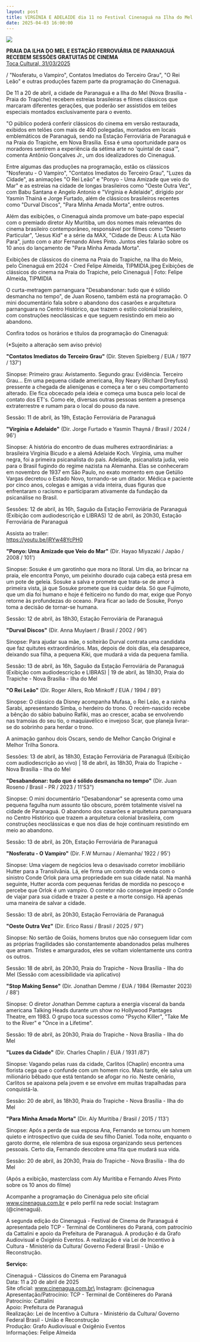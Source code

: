 ```yaml
---
layout: post
title: VIRGÍNIA E ADELAIDE dia 11 no Festival Cinenaguá na Ilha do Mel
date: 2025-04-03 16:00:00
---
```

![](/uploads/vea-cartaz-det.jpg)

**PRAIA DA ILHA DO MEL E ESTAÇÃO FERROVIÁRIA DE PARANAGUÁ RECEBEM SESSÕES GRATUITAS DE CINEMA**\
[Toca Cultural, 31/03/2025](https://www.tocacultural.com.br/post/praia-da-ilha-do-mel-e-esta%C3%A7%C3%A3o-ferrovi%C3%A1ria-de-paranagu%C3%A1-recebem-sess%C3%B5es-gratuitas-de-cinema)

[](https://www.tocacultural.com.br/post/praia-da-ilha-do-mel-e-esta%C3%A7%C3%A3o-ferrovi%C3%A1ria-de-paranagu%C3%A1-recebem-sess%C3%B5es-gratuitas-de-cinema)/ "Nosferatu, o Vampiro", Contatos Imediatos do Terceiro Grau", "O Rei Leão" e outras produções fazem parte da programação do Cinenaguá.

De 11 a 20 de abril, a cidade de Paranaguá e a Ilha do Mel (Nova Brasília - Praia do Trapiche) recebem estreias brasileiras e filmes clássicos que marcaram diferentes gerações, que poderão ser assistidos em telões especiais montados exclusivamente para o evento.

"O público poderá conferir clássicos do cinema em versão restaurada, exibidos em telões com mais de 400 polegadas, montados em locais emblemáticos de Paranaguá, sendo na Estação Ferroviária de Paranaguá e na Praia do Trapiche, em Nova Brasília. Essa é uma oportunidade para os moradores sentirem a experiência da sétima arte no 'quintal de casa'", comenta Antônio Gonçalves Jr., um dos idealizadores do Cinenaguá.

Entre algumas das produções na programação, estão os clássicos "Nosferatu - O Vampiro", "Contatos Imediatos do Terceiro Grau", "Luzes da Cidade", as animações "O Rei Leão" e "Ponyo - Uma Amizade que veio do Mar" e as estreias na cidade de longas brasileiros como "Oeste Outra Vez", com Babu Santana e Angelo Antonio e "Virginia e Adelaide", dirigido por Yasmin Thainá e Jorge Furtado, além de clássicos brasileiros recentes como "Durval Discos", "Para Minha Amada Morta", entre outros.

Além das exibições, o Cinenaguá ainda promove um bate-papo especial com o premiado diretor Aly Muritiba, um dos nomes mais relevantes do cinema brasileiro contemporâneo, responsável por filmes como "Deserto Particular", "Jesus Kid" e a série da MAX, "Cidade de Deus: A Luta Não Para", junto com o ator Fernando Alves Pinto. Juntos eles falarão sobre os 10 anos do lançamento de "Para Minha Amada Morta".

Exibições de clássicos do cinema na Praia do Trapiche, na Ilha do Meio, pelo Cinenaguá em 2024 - Cred Felipe Almeida, TIPMIDIA.jpeg
Exibições de clássicos do cinema na Praia do Trapiche, pelo Cinenaguá | Foto: Felipe Almeida, TIPMIDIA

O curta-metragem parnanguara "Desabandonar: tudo que é sólido desmancha no tempo", de Juan Roseno, também está na programação. O mini documentário fala sobre o abandono dos casarões e arquitetura parnanguara no Centro Histórico, que trazem o estilo colonial brasileiro, com construções neoclássicas e que seguem resistindo em meio ao abandono.

Confira todos os horários e títulos da programação do Cinenaguá:

(*Sujeito a alteração sem aviso prévio)

**"Contatos Imediatos do Terceiro Grau"** (Dir. Steven Spielberg / EUA / 1977 / 137')

Sinopse: Primeiro grau: Avistamento. Segundo grau: Evidência. Terceiro Grau... Em uma pequena cidade americana, Roy Neary (Richard Dreyfuss) pressente a chegada de alienígenas e começa a ter o seu comportamento alterado. Ele fica obcecado pela ideia e começa uma busca pelo local de contato dos ET's. Como ele, diversas outras pessoas sentem a presença extraterrestre e rumam para o local do pouso da nave.

Sessão: 11 de abril, às 19h, Estação Ferroviária de Paranaguá

**"Virgínia e Adelaide"** (Dir. Jorge Furtado e Yasmin Thayná / Brasil / 2024 / 96')

Sinopse: A história do encontro de duas mulheres extraordinárias: a brasileira Virgínia Bicudo e a alemã Adelaide Koch. Virgínia, uma mulher negra, foi a primeira psicanalista do país. Adelaide, psicanalista judia, veio para o Brasil fugindo do regime nazista na Alemanha. Elas se conheceram em novembro de 1937 em São Paulo, no exato momento em que Getúlio Vargas decretou o Estado Novo, tornando-se um ditador. Médica e paciente por cinco anos, colegas e amigas a vida inteira, duas figuras que enfrentaram o racismo e participaram ativamente da fundação da psicanálise no Brasil.

Sessões: 12 de abril, às 16h, Saguão da Estação Ferroviária de Paranaguá (Exibição com audiodescrição e LIBRAS) 12 de abril, às 20h30, Estação Ferroviária de Paranaguá

Assista ao trailer:\
<https://youtu.be/jRYw48YcPH0>

**"Ponyo: Uma Amizade que Veio do Mar"** (Dir. Hayao Miyazaki / Japão / 2008 / 101')

Sinopse: Sosuke é um garotinho que mora no litoral. Um dia, ao brincar na praia, ele encontra Ponyo, um peixinho dourado cuja cabeça está presa em um pote de geleia. Sosuke a salva e promete que trata-se de amor à primeira vista, já que Sosuke promete que irá cuidar dela. Só que Fujimoto, que um dia foi humano e hoje é feiticeiro no fundo do mar, exige que Ponyo retorne às profundezas do oceano. Para ficar ao lado de Sosuke, Ponyo toma a decisão de tornar-se humana.

Sessão: 12 de abril, às 18h30, Estação Ferroviária de Paranaguá

**"Durval Discos"** (Dir. Anna Muylaert / Brasil / 2002 / 96')

Sinopse: Para ajudar sua mãe, o solteirão Durval contrata uma candidata que faz quitutes extraordinários. Mas, depois de dois dias, ela desaparece, deixando sua filha, a pequena Kiki, que mudará a vida da pequena família.

Sessão: 13 de abril, às 16h, Saguão da Estação Ferroviária de Paranaguá (Exibição com audiodescrição e LIBRAS) | 19 de abril, às 18h30, Praia do Trapiche - Nova Brasília - Ilha do Mel

**"O Rei Leão"** (Dir. Roger Allers, Rob Minkoff / EUA / 1994 / 89')

Sinopse: O clássico da Disney acompanha Mufasa, o Rei Leão, e a rainha Sarabi, apresentando Simba, o herdeiro do trono. O recém-nascido recebe a bênção do sábio babuíno Rafiki, mas ao crescer, acaba se envolvendo nas tramoias do seu tio, o maquiavélico e invejoso Scar, que planeja livrar-se do sobrinho para herdar o trono.

A animação ganhou dois Oscars, sendo de Melhor Canção Original e Melhor Trilha Sonora.

Sessões: 13 de abril, às 18h30, Estação Ferroviária de Paranaguá (Exibição com audiodescrição ao vivo) | 18 de abril, às 18h30, Praia do Trapiche - Nova Brasília - Ilha do Mel

**"Desabandonar: tudo que é sólido desmancha no tempo"** (Dir. Juan Roseno / Brasil - PR / 2023 / 11'53")

Sinopse: O mini documentário "Desabandonar" se apresenta como uma pequena fagulha num assunto tão obscuro, porém totalmente visível na cidade de Paranaguá. O abandono dos casarões e arquitetura parnanguara no Centro Histórico que trazem a arquitetura colonial brasileira, com construções neoclássicas e que nos dias de hoje continuam resistindo em meio ao abandono.

Sessão: 13 de abril, às 20h, Estação Ferroviária de Paranaguá

**"Nosferatu - O Vampiro"** (Dir. F.W Murnau / Alemanha/ 1922 / 95')

Sinopse: Uma viagem de negócios leva o desavisado corretor imobiliário Hutter para a Transilvânia. Lá, ele firma um contrato de venda com o sinistro Conde Orlok para uma propriedade em sua cidade natal. Na manhã seguinte, Hutter acorda com pequenas feridas de mordida no pescoço e percebe que Orlok é um vampiro. O corretor não consegue impedir o Conde de viajar para sua cidade e trazer a peste e a morte consigo. Há apenas uma maneira de salvar a cidade.

Sessão: 13 de abril, às 20h30, Estação Ferroviária de Paranaguá

**"Oeste Outra Vez"** (Dir. Erico Rassi / Brasil / 2025 / 97')

Sinopse: No sertão de Goiás, homens brutos que não conseguem lidar com as próprias fragilidades são constantemente abandonados pelas mulheres que amam. Tristes e amargurados, eles se voltam violentamente uns contra os outros.

Sessão: 18 de abril, às 20h30, Praia do Trapiche - Nova Brasília - Ilha do Mel (Sessão com acessibilidade via aplicativo)

**"Stop Making Sense"** (Dir. Jonathan Demme / EUA / 1984 (Remaster 2023) / 88')

Sinopse: O diretor Jonathan Demme captura a energia visceral da banda americana Talking Heads durante um show no Hollywood Pantages Theatre, em 1983. O grupo toca sucessos como "Psycho Killer", "Take Me to the River" e "Once in a Lifetime".

Sessão: 19 de abril, às 20h30, Praia do Trapiche - Nova Brasília - Ilha do Mel

**"Luzes da Cidade"** (Dir. Charles Chaplin / EUA / 1931 /87')

Sinopse: Vagando pelas ruas da cidade, Carlitos (Chaplin) encontra uma florista cega que o confunde com um homem rico. Mais tarde, ele salva um milionário bêbado que está tentando se afogar no rio. Neste cenário, Carlitos se apaixona pela jovem e se envolve em muitas trapalhadas para conquistá-la.

Sessão: 20 de abril, às 18h30, Praia do Trapiche - Nova Brasília - Ilha do Mel

**"Para Minha Amada Morta"** (Dir. Aly Muritiba / Brasil / 2015 / 113')

Sinopse: Após a perda de sua esposa Ana, Fernando se tornou um homem quieto e introspectivo que cuida de seu filho Daniel. Toda noite, enquanto o garoto dorme, ele relembra de sua esposa organizando seus pertences pessoais. Certo dia, Fernando descobre uma fita que mudará sua vida.

Sessão: 20 de abril, às 20h30, Praia do Trapiche - Nova Brasília - Ilha do Mel

(Após a exibição, masterclass com Aly Muritiba e Fernando Alves Pinto sobre os 10 anos do filme)

Acompanhe a programação do Cinenágua pelo site oficial www.cinenagua.com.br e pelo perfil na rede social: Instagram (@cinenaguá).

A segunda edição do Cinenaguá - Festival de Cinema de Paranaguá é apresentada pelo TCP - Terminal de Contêineres do Paraná, com patrocínio da Cattalini e apoio da Prefeitura de Paranaguá. A produção é da Grafo Audiovisual e Oxigênio Eventos. A realização é via Lei de Incentivo à Cultura - Ministério da Cultura/ Governo Federal Brasil - União e Reconstrução.

**Serviço:**

Cinenaguá - Clássicos do Cinema em Paranaguá\
Data: 11 a 20 de abril de 2025\
Site oficial: www.cinenagua.com.br\
Instagram: @cinenagua\
Apresentação/Patrocínio: TCP - Terminal de Contêineres do Paraná\
Patrocínio: Cattalini\
Apoio: Prefeitura de Paranaguá\
Realização: Lei de Incentivo à Cultura - Ministério da Cultura/ Governo Federal Brasil - União e Reconstrução\
Produção: Grafo Audiovisual e Oxigênio Eventos\
Informações: Felipe Almeida
